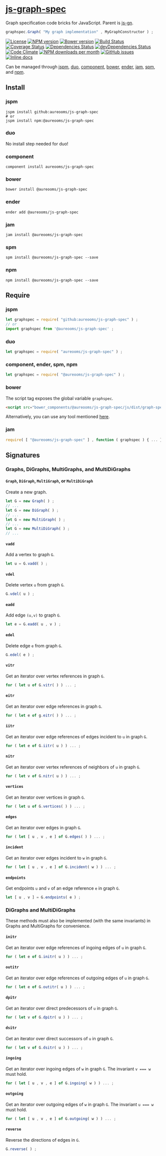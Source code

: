 [js-graph-spec](http://make-github-pseudonymous-again.github.io/js-graph-spec)
==

Graph specification code bricks for JavaScript. Parent is
[js-gn](https://github.com/make-github-pseudonymous-again/js-gn).

```js
graphspec.Graph( "My graph implementation" , MyGraphConstructor ) ;
```

[![License](https://img.shields.io/github/license/make-github-pseudonymous-again/js-graph-spec.svg?style=flat)](https://raw.githubusercontent.com/make-github-pseudonymous-again/js-graph-spec/main/LICENSE)
[![NPM version](https://img.shields.io/npm/v/@aureooms/js-graph-spec.svg?style=flat)](https://www.npmjs.org/package/@aureooms/js-graph-spec)
[![Bower version](https://img.shields.io/bower/v/@aureooms/js-graph-spec.svg?style=flat)](http://bower.io/search/?q=@aureooms/js-graph-spec)
[![Build Status](https://img.shields.io/travis/make-github-pseudonymous-again/js-graph-spec.svg?style=flat)](https://travis-ci.org/make-github-pseudonymous-again/js-graph-spec)
[![Coverage Status](https://img.shields.io/coveralls/make-github-pseudonymous-again/js-graph-spec.svg?style=flat)](https://coveralls.io/r/make-github-pseudonymous-again/js-graph-spec)
[![Dependencies Status](https://img.shields.io/david/make-github-pseudonymous-again/js-graph-spec.svg?style=flat)](https://david-dm.org/make-github-pseudonymous-again/js-graph-spec#info=dependencies)
[![devDependencies Status](https://img.shields.io/david/dev/make-github-pseudonymous-again/js-graph-spec.svg?style=flat)](https://david-dm.org/make-github-pseudonymous-again/js-graph-spec#info=devDependencies)
[![Code Climate](https://img.shields.io/codeclimate/github/make-github-pseudonymous-again/js-graph-spec.svg?style=flat)](https://codeclimate.com/github/make-github-pseudonymous-again/js-graph-spec)
[![NPM downloads per month](https://img.shields.io/npm/dm/@aureooms/js-graph-spec.svg?style=flat)](https://www.npmjs.org/package/@aureooms/js-graph-spec)
[![GitHub issues](https://img.shields.io/github/issues/make-github-pseudonymous-again/js-graph-spec.svg?style=flat)](https://github.com/make-github-pseudonymous-again/js-graph-spec/issues)
[![Inline docs](http://inch-ci.org/github/make-github-pseudonymous-again/js-graph-spec.svg?branch=master&style=shields)](http://inch-ci.org/github/make-github-pseudonymous-again/js-graph-spec)

Can be managed through [jspm](https://github.com/jspm/jspm-cli),
[duo](https://github.com/duojs/duo),
[component](https://github.com/componentjs/component),
[bower](https://github.com/bower/bower),
[ender](https://github.com/ender-js/Ender),
[jam](https://github.com/caolan/jam),
[spm](https://github.com/spmjs/spm),
and [npm](https://github.com/npm/npm).

## Install

### jspm
```terminal
jspm install github:aureooms/js-graph-spec
# or
jspm install npm:@aureooms/js-graph-spec
```
### duo
No install step needed for duo!

### component
```terminal
component install aureooms/js-graph-spec
```

### bower
```terminal
bower install @aureooms/js-graph-spec
```

### ender
```terminal
ender add @aureooms/js-graph-spec
```

### jam
```terminal
jam install @aureooms/js-graph-spec
```

### spm
```terminal
spm install @aureooms/js-graph-spec --save
```

### npm
```terminal
npm install @aureooms/js-graph-spec --save
```

## Require
### jspm
```js
let graphspec = require( "github:aureooms/js-graph-spec" ) ;
// or
import graphspec from '@aureooms/js-graph-spec' ;
```
### duo
```js
let graphspec = require( "aureooms/js-graph-spec" ) ;
```

### component, ender, spm, npm
```js
let graphspec = require( "@aureooms/js-graph-spec" ) ;
```

### bower
The script tag exposes the global variable `graphspec`.
```html
<script src="bower_components/@aureooms/js-graph-spec/js/dist/graph-spec.min.js"></script>
```
Alternatively, you can use any tool mentioned [here](http://bower.io/docs/tools/).

### jam
```js
require( [ "@aureooms/js-graph-spec" ] , function ( graphspec ) { ... } ) ;
```

## Signatures

### Graphs, DiGraphs, MultiGraphs, and MultiDiGraphs

#### `Graph`, `DiGraph`, `MultiGraph`, or `MultiDiGraph`

Create a new graph.

```js
let G = new Graph( ) ;
// ...
let G = new DiGraph( ) ;
// ...
let G = new MultiGraph( ) ;
// ...
let G = new MultiDiGraph( ) ;
// ...
```

#### `vadd`

Add a vertex to graph `G`.

```js
let u = G.vadd( ) ;
```

#### `vdel`

Delete vertex `u` from graph `G`.

```js
G.vdel( u ) ;
```

#### `eadd`

Add edge `(u,v)` to graph `G`.

```js
let e = G.eadd( u , v ) ;
```

#### `edel`

Delete edge `e` from graph `G`.

```js
G.edel( e ) ;
```

#### `vitr`

Get an iterator over vertex references in graph `G`.

```js
for ( let u of G.vitr( ) ) ... ;
```

#### `eitr`

Get an iterator over edge references in graph `G`.

```js
for ( let e of g.eitr( ) ) ... ;
```

#### `iitr`

Get an iterator over edge references of edges incident to `u` in graph `G`.

```js
for ( let e of G.iitr( u ) ) ... ;
```


#### `nitr`

Get an iterator over vertex references of neighbors of `u` in graph `G`.

```js
for ( let v of G.nitr( u ) ) ... ;
```

#### `vertices`

Get an iterator over vertices in graph `G`.

```js
for ( let u of G.vertices( ) ) ... ;
```

#### `edges`

Get an iterator over edges in graph `G`.

```js
for ( let [ u , v , e ] of G.edges( ) ) ... ;
```

#### `incident`

Get an iterator over edges incident to `w` in graph `G`.

```js
for ( let [ u , v , e ] of G.incident( w ) ) ... ;
```

#### `endpoints`

Get endpoints `u` and `v` of an edge reference `e` in graph `G`.

```js
let [ u , v ] = G.endpoints( e ) ;
```

### DiGraphs and MultiDiGraphs

These methods must also be implemented (with the same invariants)
in Graphs and MultiGraphs for convenience.

#### `initr`

Get an iterator over edge references of ingoing edges of `u` in graph `G`.

```js
for ( let e of G.initr( u ) ) ... ;
```

#### `outitr`

Get an iterator over edge references of outgoing edges of `u` in graph `G`.

```js
for ( let e of G.outitr( u ) ) ... ;
```

#### `dpitr`

Get an iterator over direct predecessors of `u` in graph `G`.

```js
for ( let v of G.dpitr( u ) ) ... ;
```

#### `dsitr`

Get an iterator over direct successors of `u` in graph `G`.

```js
for ( let v of G.dsitr( u ) ) ... ;
```

#### `ingoing`

Get an iterator over ingoing edges of `w` in graph `G`.
The invariant `v === w` must hold.

```js
for ( let [ u , v , e ] of G.ingoing( w ) ) ... ;
```

#### `outgoing`

Get an iterator over outgoing edges of `w` in graph `G`.
The invariant `u === w` must hold.

```js
for ( let [ u , v , e ] of G.outgoing( w ) ) ... ;
```

#### `reverse`

Reverse the directions of edges in  `G`.

```js
G.reverse( ) ;
```
